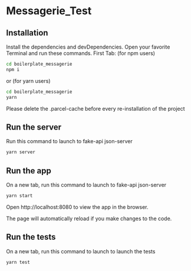# Messagerie_Test

## Installation

Install the dependencies and devDependencies.
Open your favorite Terminal and run these commands.
First Tab: (for npm users)

```sh
cd boilerplate_messagerie
npm i
```
or  (for yarn users)
```sh
cd boilerplate_messagerie
yarn
```
Please delete the .parcel-cache before every re-installation of the project

## Run the server

Run this command to launch to fake-api json-server

```sh
yarn server
```

## Run the app

On a new tab, run this command to launch to fake-api json-server


```sh
yarn start
```

Open http://localhost:8080 to view the app in the browser.

The page will automatically reload if you make changes to the code.

## Run the tests

On a new tab, run this command to launch to launch the tests

```sh
yarn test
```

